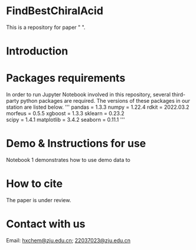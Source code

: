 # FindBestChiralAcid
This is a repository for paper "  ".

# Introduction



# Packages requirements
In order to run Jupyter Notebook involved in this repository, several third-party python packages are required. The versions of these packages in our station are listed below.
'''
pandas = 1.3.3 
numpy = 1.22.4 
rdkit = 2022.03.2 
morfeus = 0.5.5
xgboost = 1.3.3 
sklearn = 0.23.2  
scipy = 1.4.1
matplotlib = 3.4.2 
seaborn = 0.11.1
'''

# Demo & Instructions for use
Notebook 1 demonstrates how to use demo data to 
# How to cite
The paper is under review.
# Contact with us
Email: hxchem@zju.edu.cn; 22037023@zju.edu.cn
